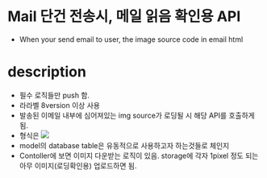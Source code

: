 # Mail 단건 전송시, 메일 읽음 확인용 API 
- When your send email to user, the image source code in email html

# description
- 필수 로직들만 push 함.
- 라라벨 8version 이상 사용
- 발송된 이메일 내부에 심어져있는 img source가 로딩될 시 해당 API를 호출하게 됨.
- 형식은 <img src = http://127.0.0.1:8001/api/mail/readReceipt/eyJpdiI6InlSa0hhcnYrd1hDcnRCQ3RKTElxV1E9PSIsInZhbHVlIjoiUkNSMnB3Smwvb0tqUFdzbnBxMDdKdz09IiwibWFjIjoiNWU1MDhhOTg2MjM4OWMxZmExMDJlM2I4YjE5NThkMTJlMTdkYWZmMjc4Y2EzZWJiMzhjNDlkYmY1ZmEzNDA3MyIsInRhZyI6IiJ9.jpg />
- model의 database table은 유동적으로 사용하고자 하는것들로 체인지
- Contoller에 보면 이미지 다운받는 로직이 있음. storage에 각자 1pixel 정도 되는 아무 이미지(로딩확인용) 업로드하면 됨.
